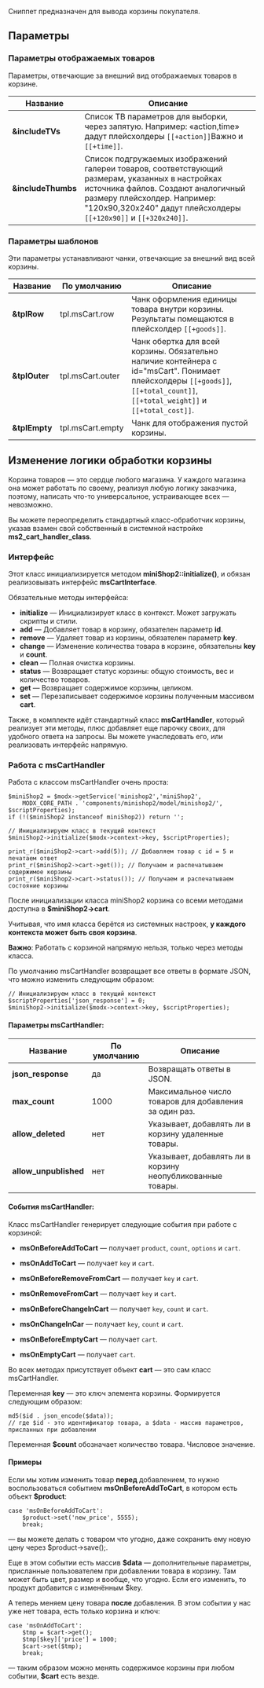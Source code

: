 Сниппет предназначен для вывода корзины покупателя.

## Параметры
### Параметры отображаемых товаров
Параметры, отвечающие за внешний вид отображаемых товаров в корзине.

Название					| Описание
----------------------------|-----------------------------------------------------------------------------------------------------------------------------------------
**&includeTVs**				| Список ТВ параметров для выборки, через запятую. Например: «action,time» дадут плейсхолдеры `[[+action]]`Важно и `[[+time]]`.
**&includeThumbs**			| Список подгружаемых изображений галереи товаров, соответствующий размерам, указанных в настройках источника файлов. Создают аналогичный размеру плейсхолдер. Например: "120х90,320х240" дадут плейсхолдеры `[[+120x90]]` и `[[+320x240]]`.

### Параметры шаблонов
Эти параметры устанавливают чанки, отвечающие за внешний вид всей корзины.

Название					| По умолчанию									| Описание
----------------------------|-----------------------------------------------|------------------------------------------------------------------------------------------
**&tplRow**				    | tpl.msCart.row							    | Чанк оформления единицы товара внутри корзины. Результаты помещаются в плейсхолдер `[[+goods]]`.
**&tplOuter**				| tpl.msCart.outer								| Чанк обертка для всей корзины. Обязательно наличие контейнера с id="msCart". Понимает плейсхолдеры `[[+goods]]`, `[[+total_count]]`, `[[+total_weight]]` и `[[+total_cost]]`.
**&tplEmpty**				| tpl.msCart.empty								| Чанк для отображения пустой корзины.

## Изменение логики обработки корзины
Корзина товаров — это сердце любого магазина. У каждого магазина она может работать по своему, реализуя любую логику заказчика, поэтому, написать что-то универсальное, устраивающее всех — невозможно.

Вы можете переопределить стандартный класс-обработчик корзины, указав взамен свой собственный в системной настройке **ms2_cart_handler_class**.

### Интерфейс
Этот класс инициализируется методом **miniShop2::initialize()**, и обязан реализовывать интерфейс **msCartInterface**.

Обязательные методы интерфейса:

* **initialize** — Инициализирует класс в контекст. Может загружать скрипты и стили.
* **add** — Добавляет товар в корзину, обязателен параметр **id**.
* **remove** — Удаляет товар из корзины, обязателен параметр **key**.
* **change** — Изменение количества товара в корзине, обязательны **key** и **count**.
* **clean** — Полная очистка корзины.
* **status** — Возвращает статус корзины: общую стоимость, вес и количество товаров.
* **get** — Возвращает содержимое корзины, целиком.
* **set** — Перезаписывает содержимое корзины полученным массивом **cart**.

Также, в комплекте идёт стандартный класс **msCartHandler**, который реализует эти методы, плюс добавляет еще парочку своих, для удобного ответа на запросы. Вы можете унаследовать его, или реализовать интерфейс напрямую.

### Работа с msCartHandler

Работа с классом msCartHandler очень проста:
```
$miniShop2 = $modx->getService('minishop2','miniShop2',
	MODX_CORE_PATH . 'components/minishop2/model/minishop2/', $scriptProperties);
if (!($miniShop2 instanceof miniShop2)) return '';

// Инициализируем класс в текущий контекст
$miniShop2->initialize($modx->context->key, $scriptProperties);

print_r($miniShop2->cart->add(5)); // Добавляем товар с id = 5 и печатаем ответ
print_r($miniShop2->cart->get()); // Получаем и распечатываем содержимое корзины
print_r($miniShop2->cart->status()); // Получаем и распечатываем состояние корзины
```

После инициализации класса miniShop2 корзина со всеми методами доступна в **$miniShop2->cart**.

Учитывая, что имя класса берётся из системных настроек, **у каждого контекста может быть своя корзина**.
 
 
**Важно**: Работать с корзиной напрямую нельзя, только через методы класса.
 
 
По умолчанию msCartHandler возвращает все ответы в формате JSON, что можно изменить следующим образом:
```
// Инициализируем класс в текущий контекст
$scriptProperties['json_response'] = 0;
$miniShop2->initialize($modx->context->key, $scriptProperties);
```

#### Параметры msCartHandler:

Название					| По умолчанию									| Описание
----------------------------|-----------------------------------------------|------------------------------------------------------------------------------------------
**json_response**			| да							                | Возвращать ответы в JSON.
**max_count**			    | 1000							                | Максимальное число товаров для добавления за один раз.
**allow_deleted**			| нет						                    | Указывает, добавлять ли в корзину удаленные товары.
**allow_unpublished**		| нет						                    | Указывает, добавлять ли в корзину неопубликованные товары.

#### События msCartHandler:
Класс msCartHandler генерирует следующие события при работе с корзиной:

* **msOnBeforeAddToCart** — получает `product`, `count`, `options` и `cart`.
* **msOnAddToCart** — получает `key` и `cart`.

* **msOnBeforeRemoveFromCart** — получает `key` и `cart`.
* **msOnRemoveFromCart** — получает `key` и `cart`.

* **msOnBeforeChangeInCart** — получает `key`, `count` и `cart`.
* **msOnChangeInCar** — получает `key`, `count` и `cart`.

* **msOnBeforeEmptyCart** — получает `cart`.
* **msOnEmptyCart** — получает `cart`.

Во всех методах присутствует объект **cart** — это сам класс msCartHandler.

Переменная **key** — это ключ элемента корзины. Формируется следующим образом:
```
md5($id . json_encode($data));
// где $id - это идентификатор товара, а $data - массив параметров, присланных при добавлении
```

Переменная **$count** обозначает количество товара. Числовое значение.

#### Примеры
Если мы хотим изменить товар **перед** добавлением, то нужно воспользоваться событием **msOnBeforeAddToCart**, в котором есть объект **$product**:
```
case 'msOnBeforeAddToCart':
	$product->set('new_price', 5555);
	break;
```
— вы можете делать с товаром что угодно, даже сохранить ему новую цену через $product->save();.

Еще в этом событии есть массив **$data** — дополнительные параметры, присланные пользователем при добавлении товара в корзину. Там может быть цвет, размер и вообще, что угодно. Если его изменить, то продукт добавится с изменённым $key.

А теперь меняем цену товара **после** добавления. В этом событии у нас уже нет товара, есть только корзина и ключ:
```
case 'msOnAddToCart':
	$tmp = $cart->get();
	$tmp[$key]['price'] = 1000;
	$cart->set($tmp);	
	break;
```
— таким образом можно менять содержимое корзины при любом событии, **$cart** есть везде.
